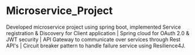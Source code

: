 # Microservice_Project
Developed microservice project using spring boot, implemented Service registration & Discovery for Client application | Spring cloud for OAuth 2.0 & JWT security | API Gateway to communicate over services through Rest API's |
Circuit breaker pattern to handle failure service using Resilience4J.
